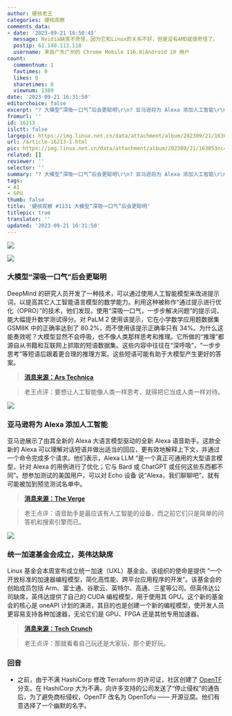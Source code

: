 ```yaml
---
author: 硬核老王
categories: 硬核观察
comments_data:
- date: '2023-09-21 16:50:45'
  message: Nvidia缺席不奇怪，因为它和Linux的关系不好，但是没有AMD就很奇怪了。
  postip: 61.140.113.118
  username: 来自广东广州的 Chrome Mobile 116.0|Android 10 用户
count:
  commentnum: 1
  favtimes: 0
  likes: 0
  sharetimes: 0
  viewnum: 1389
date: '2023-09-21 16:31:50'
editorchoice: false
excerpt: "? 大模型“深吸一口气”后会更聪明\r\n? 亚马逊将为 Alexa 添加人工智能\r\n? 统一加速基金会成立，英伟达缺席\r\n» \r\n»"
fromurl: ''
id: 16213
islctt: false
largepic: https://img.linux.net.cn/data/attachment/album/202309/21/163053nc45035s3zac0i5c.jpg
url: /article-16213-1.html
pic: https://img.linux.net.cn/data/attachment/album/202309/21/163053nc45035s3zac0i5c.jpg.thumb.jpg
related: []
reviewer: ''
selector: ''
summary: "? 大模型“深吸一口气”后会更聪明\r\n? 亚马逊将为 Alexa 添加人工智能\r\n? 统一加速基金会成立，英伟达缺席\r\n» \r\n»"
tags:
- AI
- GPU
thumb: false
title: '硬核观察 #1131 大模型“深吸一口气”后会更聪明'
titlepic: true
translator: ''
updated: '2023-09-21 16:31:50'
---
```


![](https://img.linux.net.cn/data/attachment/album/202309/21/163053nc45035s3zac0i5c.jpg)


![](https://img.linux.net.cn/data/attachment/album/202309/21/163102x7dat5fgo7tfzxwe.jpg)


### 大模型“深吸一口气”后会更聪明


DeepMind 的研究人员开发了一种技术，可以通过使用人工智能模型来改进提示词，以提高其它人工智能语言模型的数学能力。利用这种被称作“通过提示进行优化（OPRO）”的技术，他们发现，使用“深吸一口气，一步步解决问题”的提示词，能大幅提升数学测试得分。对 PaLM 2 使用该提示，它在小学数学应用题数据集 GSM8K 中的正确率达到了 80.2%，而不使用该提示正确率只有 34%。为什么这能奏效呢？大模型显然不会呼吸，也不像人类那样思考和推理。它所做的“推理”都源自从书籍和互联网上抓取的短语数据集。这些内容中往往在“深呼吸”，“一步步思考”等短语后跟着更合理的推理方案。这些短语可能有助于大模型产生更好的答案。



> 
> **[消息来源：Ars Technica](https://arstechnica.com/?p=1969012)**
> 
> 
> 



> 
> 老王点评：要想让人工智能像人类一样思考，就得把它当成人类一样对待。
> 
> 
> 


![](https://img.linux.net.cn/data/attachment/album/202309/21/163114dzyd99cfeaduiadm.jpg)


### 亚马逊将为 Alexa 添加人工智能


亚马逊展示了由其全新的 Alexa 大语言模型驱动的全新 Alexa 语音助手。这款全新的 Alexa 可以理解对话短语并做出适当的回应，更有效地解释上下文，并通过一个命令完成多个请求。他们表示，Alexa LLM “是一个真正可通用的大型语言模型，针对 Alexa 的用例进行了优化；它与 Bard 或 ChatGPT 或任何这些东西都不同”。想参加测试的美国用户，可以对 Echo 设备 说“Alexa，我们聊聊吧”，就有可能被加到预览测试名单中。



> 
> **[消息来源：The Verge](https://www.theverge.com/2023/9/20/23880764/amazon-ai-alexa-generative-llm-smart-home)**
> 
> 
> 



> 
> 老王点评：语音助手是最应该有人工智能的设备，而之前它们只是简单的问答机和搜索引擎而已。
> 
> 
> 


![](https://img.linux.net.cn/data/attachment/album/202309/21/163128a6zuua1j1u88bcun.jpg)


### 统一加速基金会成立，英伟达缺席


Linux 基金会本周宣布成立统一加速（UXL）基金会。该组织的使命是提供 “一个开放标准的加速器编程模型，简化高性能、跨平台应用程序的开发”。该基金会的创始成员包括 Arm、富士通、谷歌云、英特尔、高通、三星等公司。但英伟达公司缺席，英伟达提供了自己的 CUDA 编程模型，用于使用其 GPU。这个新的基金会的核心是 oneAPI 计划的演进，其目的也是创建一个新的编程模型，使开发人员更容易支持各种加速器，无论它们是 GPU、FPGA 还是其他专用加速器。



> 
> **[消息来源：Tech Crunch](https://techcrunch.com/2023/09/19/the-unified-acceleration-foundation-wants-to-create-an-open-standard-for-accelerator-programming/)**
> 
> 
> 



> 
> 老王点评：那就看看自己玩还是大家玩，那个更好玩。
> 
> 
> 


### 回音


* 之前，由于不满 HashiCorp 修改 Terraform 的许可证，社区创建了 [OpenTF](/article-16137-1.html) 分支。在 HashiCorp 大为不满，向许多支持的公司发送了“停止侵权”的通告后，为了避免商标侵权，OpenTF 改名为 OpenTofu —— 开源豆腐。他们有意选择了一个幽默的名字。